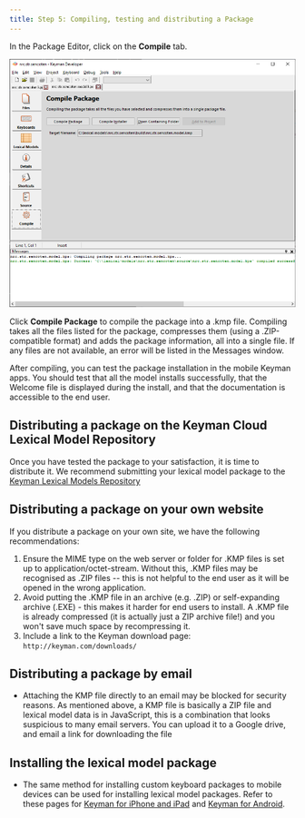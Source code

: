 ```yaml
---
title: Step 5: Compiling, testing and distributing a Package
---
```


In the Package Editor, click on the **Compile** tab.

![](../../../../images/lm/tutorial_distribute_model_compile.png)

Click **Compile Package** to compile the
package into a .kmp file. Compiling takes all the files listed for the
package, compresses them (using a .ZIP-compatible format) and adds the
package information, all into a single file. If any files are not
available, an error will be listed in the Messages window.

After compiling, you can test the package installation in the mobile
Keyman apps. You should test that all the model installs successfully,
that the Welcome file is displayed during the install, and that the
documentation is accessible to the end user.

## Distributing a package on the Keyman Cloud Lexical Model Repository

Once you have tested the package to your satisfaction, it is time to
distribute it. We recommend submitting your lexical model package to the
[Keyman Lexical Models Repository](https://github.com/keymanapp/lexical-models)

## Distributing a package on your own website

If you distribute a package on your own site, we have the following
recommendations:

1.  Ensure the MIME type on the web server or folder for .KMP files is
    set up to application/octet-stream. Without this, .KMP files may be
    recognised as .ZIP files -- this is not helpful to the end user as
    it will be opened in the wrong application.
2.  Avoid putting the .KMP file in an archive (e.g. .ZIP) or
    self-expanding archive (.EXE) - this makes it harder for end users
    to install. A .KMP file is already compressed (it is actually just a
    ZIP archive file!) and you won't save much space by recompressing
    it.
3.  Include a link to the Keyman download page:
    `http://keyman.com/downloads/`

## Distributing a package by email

- Attaching the KMP file directly to an email may be blocked for security
reasons. As mentioned above, a KMP file is basically a ZIP file and
lexical model data is in JavaScript, this is a combination that looks
suspicious to many email servers. You can upload it to a Google drive,
and email a link for downloading the file

## Installing the lexical model package

- The same method for installing custom keyboard packages to mobile
devices can be used for installing lexical model packages. Refer to
these pages for [Keyman for iPhone and iPad](../../../distribute/install-kmp-ios) and [Keyman for Android](../../../distribute/install-kmp-android).